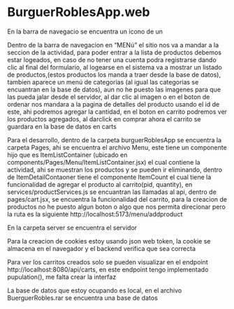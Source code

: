 # BurguerRoblesApp.web

En la barra de navegacio se encuentra un icono de un 

Dentro de la barra de navegacion en “MENú” el sitio nos va a mandar a la seccion de la actividad, para poder entrar a la lista de productos debemos estar logeados, en caso de no tener una cuenta podra registrarse dando clic al final del formulario, al logearse en el sistema va a mostrar un listado de productos,(estos productos los manda a traer desde la base de datos), tambien aparece un menú de categorias (al igual las categorias se encuantran en la base de datos), aun  no he puesto las imagenes para que las pueda jalar desde el servidor, al dar clic al imagen o en el boton de ordenar nos mandara a la pagina de detalles del producto usando el id de este, ahi podremos agregar la cantidad, en el boton en carrito podremos ver los productos agregados, al darclick en comprar ahora el carrito se guardara en la base de datos en carts

Para el desarrollo, dentro de la carpeta burguerRoblesApp se encuentra la carpeta Pages, ahi se encuentra el archivo Menu, este tiene un componente hijo que es ItemListContainer (ubicado en components/Pages/Menu/ItemListContainer.jsx) el cual contiene la actividad, ahi se muestran los productos y se pueden ir eliminando, dentro de ItemDetailContaoner tiene el componente ItemCount el cual tiene la funcionalidad de agregar el producto al carrito(pid, quantity), en services/productServices.js se encuantran las llamadas al api, dentro de pages/cart.jsx, se encuentra la funcionalidad del carrito, para la creacion de productos no he puesto algun boton o algo que nos permita direcionar pero la ruta es la siguiente http://localhost:5173/menu/addproduct 

En la carpeta server se encuentra el servidor

Para la creacion de cookies estoy usando json web token, la cookie se almacena en el navegador y el backend verifica que sea correcta

Para ver los carritos creados solo se pueden visualizar en el endpoint http://localhost:8080/api/carts, en este endpoint tengo implementado pupulation(), me falta crear la interfaz

La base de datos que estoy ocupando es local, en el archivo BuerguerRobles.rar se encuentra una base de datos



